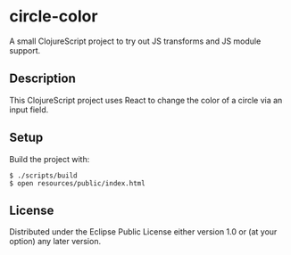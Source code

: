# circle-color

A small ClojureScript project to try out JS transforms and JS module support.

## Description

This ClojureScript project uses React to change the color of a circle via an input field.

## Setup

Build the project with:

```
$ ./scripts/build
$ open resources/public/index.html
```

## License

Distributed under the Eclipse Public License either version 1.0 or (at your option) any later version.

